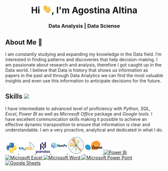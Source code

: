 <h1 align="center">Hi <img src="https://raw.githubusercontent.com/ABSphreak/ABSphreak/master/gifs/Hi.gif" width="30px">, I'm Agostina Altina</h1>
<h3 align="center">Data Analysis |  Data Sciense </h3>
<p align="center">


<h2> About Me 👩 </h2>
<span style="color:#2a2a2a;">I am constantly studying and expanding my knowledge in the Data field. I’m interested in finding patterns and discoveries that help decision-making. I am passionate about research and analysis, therefore I got caught up in the Data world. I believe that Data is history that shows us information as papers in the past and through Data Analytics we can find the most valuable insights and even use this information to anticipate decisions for the future.

<h2> Skills <img src = "https://media2.giphy.com/media/QssGEmpkyEOhBCb7e1/giphy.gif?cid=ecf05e47a0n3gi1bfqntqmob8g9aid1oyj2wr3ds3mg700bl&rid=giphy.gif" width = 32px> </h2>

I have intermediate to advanced level of proficiency with *Python*, *SQL*, *Excel*, *Power BI* as well as *Microsoft Office* package and *Google tools*. I have excellent communication skills making it possible to achieve an effective dynamic transposition to ensure that information is clear and understandable. I am a very proactive, analytical and dedicated in what I do.</span>

<a href="https://www.python.org" target="_blank" rel="noreferrer"><img src="https://raw.githubusercontent.com/devicons/devicon/master/icons/python/python-original.svg" alt="python" width="40" height="40"/>
<a href="https://www.mysql.com" target="_blank" rel="noreferrer"> <img src="https://raw.githubusercontent.com/devicons/devicon/master/icons/mysql/mysql-original-wordmark.svg" alt="mysql" width="50" height="50"/>
<a href="https://pandas.pydata.org" target="_blank" rel="noreferrer"> <img src="https://raw.githubusercontent.com/devicons/devicon/master/icons/pandas/pandas-original-wordmark.svg" alt="pandas" width="45" height="40"/>
<a href="https://numpy.org" target="_blank" rel="noreferrer"> <img src="https://raw.githubusercontent.com/devicons/devicon/master/icons/numpy/numpy-original-wordmark.svg" alt="Numpy" width="50" height="55"/>
<a href="https://matplotlib.org" target="_blank" rel="noreferrer"> <img src="https://raw.githubusercontent.com/devicons/devicon/master/icons/matplotlib/matplotlib-original.svg" alt="Matplotlib" width="50" height="55"/>
<a href="https://scikit-learn.org/stable" target="_blank" rel="noreferrer"> <img src="https://raw.githubusercontent.com/devicons/devicon/master/icons/scikitlearn/scikitlearn-original.svg" alt="Scikit-Learn" width="55" height="55"/>
<a href="https://www.microsoft.com/es-es/power-platform/products/power-bi" target="_blank" rel="noreferrer"> <img src="https://seeklogo.com/images/P/power-bi-icon-logo-E1B451ED39-seeklogo.com.png" alt="Power Bi" width="40" height="40"/>
<a href="https://www.microsoft.com/es-ar/microsoft-365/excel" target="_blank" rel="noreferrer"> <img src="https://upload.wikimedia.org/wikipedia/commons/thumb/7/73/Microsoft_Excel_2013-2019_logo.svg/1200px-Microsoft_Excel_2013-2019_logo.svg.png" alt="Microsoft Excel" width="40" height="40"/>
<a href="https://www.microsoft.com/es-ar/microsoft-365/word" target="_blank" rel="noreferrer"> <img src="https://logos-world.net/wp-content/uploads/2020/03/Microsoft-Word-Symbol.png" alt="Microsoft Word" width="55" height="40"/>
<a href="https://www.microsoft.com/es-ar/microsoft-365/powerpoint" target="_blank" rel="noreferrer"> <img src="https://w7.pngwing.com/pngs/742/145/png-transparent-powerpoint-logo-microsoft-powerpoint-computer-icons-ppt-presentation-microsoft-powerpoint-network-icon-angle-text-rectangle-thumbnail.png" alt="Microsoft Power Point" width="40" height="40"/>
<a href="https://workspace.google.com/intl/es-419_ar/products/sheets/" target="_blank" rel="noreferrer"> <img src="https://e7.pngegg.com/pngimages/95/307/png-clipart-google-docs-g-suite-spreadsheet-google-sheets-google-angle-rectangle-thumbnail.png" alt="Google Sheets" width="40" height="40"/>

<!---
AgosAl0/AgosAl0 is a ✨ special ✨ repository because its `README.md` (this file) appears on your GitHub profile.
You can click the Preview link to take a look at your changes.
--->
